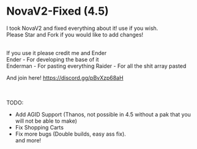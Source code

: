 # NovaV2-Fixed (4.5)
I took NovaV2 and fixed everything about it! use if you wish.<br>
Please Star and Fork if you would like to add changes!<br><br>

If you use it please credit me and Ender<br>
Ender - For developing the base of it<br>
Enderman - For pasting everything
Raider - For all the shit array pasted

And join here! https://discord.gg/pBvXzp68aH<br><br><br>

TODO:<br>
- Add AGID Support (Thanos, not possible in 4.5 without a pak that you will not be able to make)<br>
- Fix Shopping Carts<br>
- Fix more bugs (Double builds, easy ass fix).<br>
and more!

